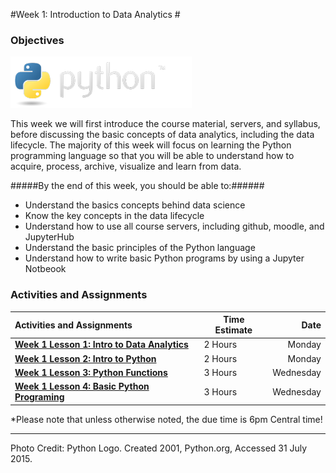 #Week 1: Introduction to Data Analytics #
### Objectives ###

![Python Logo](images/python-logo.png)

This week we will  first introduce the course material, servers, and syllabus, before discussing the basic concepts of data analytics, including the data lifecycle. The majority of this week will focus on learning the Python programming language so that you will be able to understand how to acquire, process, archive, visualize and learn from data.

#####By the end of this week, you should be able to:######

- Understand the basics concepts behind data science
- Know the key concepts in the data lifecycle
- Understand how to use all course servers, including github, moodle, and JupyterHub
- Understand the basic principles of the Python language
- Understand how to write basic Python programs by using a Jupyter Notbeook

### Activities and Assignments ###

|Activities and Assignments | Time Estimate | Date | 
|:------| -----|-------:|
|**[Week 1 Lesson 1: Intro to Data Analytics](lesson1.md)**| 2 Hours |Monday|
|**[Week 1 Lesson 2: Intro to Python](lesson2.md)**| 2 Hours |Monday|
|**[Week 1 Lesson 3: Python Functions](lesson3.md)**| 3 Hours | Wednesday |
|**[Week 1 Lesson 4: Basic Python Programing](lesson4.md)**| 3 Hours | Wednesday |

*Please note that unless otherwise noted, the due time is 6pm Central time!

----------
Photo Credit: Python Logo. Created 2001, Python.org, Accessed 31 July 2015.